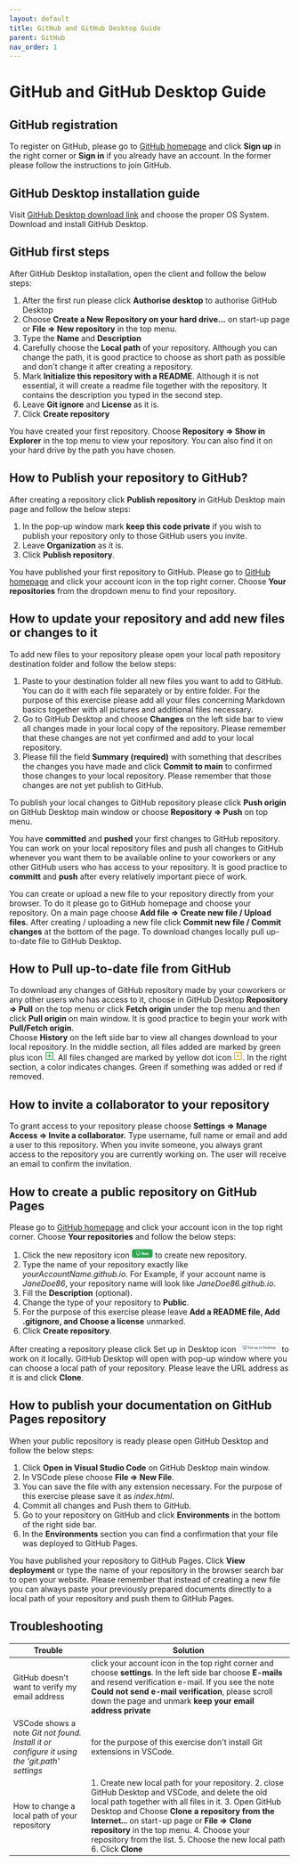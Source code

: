 ```yaml
---
layout: default
title: GitHub and GitHub Desktop Guide
parent: GitHub
nav_order: 1
---
```


GitHub and GitHub Desktop Guide
===============================

## GitHub registration

To register on GitHub, please go to [GitHub homepage](https://github.com) and click **Sign up** in the right corner or **Sign in** if you already have an account. In the former please follow the instructions to join GitHub.

## GitHub Desktop installation guide
Visit [GitHub Desktop download link](https://desktop.github.com) and choose the proper OS System. Download and install GitHub Desktop. 

## GitHub first steps
After GitHub Desktop installation, open the client and follow the below steps:
1. After the first run please click **Authorise desktop** to authorise GitHub Desktop 
2. Choose **Create a New Repository on your hard drive...** on start-up page or **File => New repository** in the top menu.
3. Type the **Name** and **Description**
4. Carefully choose the **Local path** of your repository. Although you can change the path, it is good practice to choose as short path as possible and don't change it after creating a repository. 
5. Mark **Initialize this repository with a README**. Although it is not essential, it will create a readme file together with the repository. It contains the description you typed in the second step.
6. Leave **Git ignore** and **License** as it is.
7. Click **Create repository**

You have created your first repository. Choose **Repository => Show in Explorer** in the top menu to view your repository. You can also find it on your hard drive by the path you have chosen. 

## How to Publish your repository to GitHub?
After creating a repository click **Publish repository** in GitHub Desktop main page and follow the below steps:
1. In the pop-up window mark **keep this code private** if you wish to publish your repository only to those GitHub users you invite.
2. Leave **Organization** as it is.
3. Click **Publish repository**.

You have published your first repository to GitHub. Please go to [GitHub homepage](https://github.com) and click your account icon in the top right corner. Choose **Your repositories** from the dropdown menu to find your repository. 

## How to update your repository and add new files or changes to it  
To add new files to your repository please open your local path repository destination folder and follow the below steps:

1. Paste to your destination folder all new files you want to add to GitHub. You can do it with each file separately or by entire folder. 
For the purpose of this exercise please add all your files concerning Markdown basics together with all pictures and additional files necessary.
2. Go to GitHub Desktop and choose **Changes** on the left side bar to view all changes made in your local copy of the repository. Please remember that these changes are not yet confirmed and add to your local repository.
3. Please fill the field **Summary (required)** with something that describes the changes you have made and click **Commit to main** to confirmed those changes to your local repository. Please remember that those changes are not yet publish to GitHub.

To publish your local changes to GitHub repository please click **Push origin** on GitHub Desktop main window or choose **Repository => Push** on top menu.

You have **committed** and **pushed** your first changes to GitHub repository. You can work on your local repository files and push all changes to GitHub whenever you want them to be available online to your coworkers or any other GitHub users who has access to your repository. It is good practice to **committ** and **push** after every relatively important piece of work.

You can create or upload a new file to your repository directly from your browser. To do it please go to GitHub homepage and choose your repository. On a main page choose **Add file => Create new file / Upload files.** After creating / uploading a new file click **Commit new file / Commit changes** at the bottom of the page. To download changes locally pull up-to-date file to GitHub Desktop.

## How to Pull up-to-date file from GitHub
To download any changes of GitHub repository made by your coworkers or any other users who has access to it, choose in GitHub Desktop **Repository => Pull** on the top menu or click **Fetch origin** under the top menu and then click **Pull origin** on main window. It is good practice to begin your work with **Pull/Fetch origin**.  
Choose **History** on the left side bar to view all changes download to your local repository. In the middle section, all files added are marked by green plus icon ![Green plus icon](./images/plusIco.png). All files changed are marked by yellow dot icon ![Yellow dot icon](./images/changesIco.png). In the right section, a color indicates changes. Green if something was added or red if removed.

## How to invite a collaborator to your repository
To grant access to your repository please choose **Settings => Manage Access => Invite a collaborator.** Type username, full name or email and add a user to this repository. When you invite someone, you always grant access to the repository you are currently working on. The user will receive an email to confirm the invitation. 

## How to create a public repository on GitHub Pages
Please go to [GitHub homepage](https://github.com) and click your account icon in the top right corner. Choose **Your repositories** and follow the below steps:
1. Click the new repository icon ![New Repository icon](./images/newIco.png) to create new repository.
2. Type the name of your repository exactly like *<span>yourAccountName.github.io</span>*. For Example, if your account name is *JaneDoe86*, your repository name will look like *<span>JaneDoe86.github.io</span>*.
3. Fill the **Description** (optional). 
4. Change the type of your repository to **Public**.
5. For the purpose of this exercise please leave **Add a README file, Add .gitignore, and Choose a license** unmarked.
6. Click **Create repository**.

After creating a repository please click Set up in Desktop icon ![Set up in Desktop icon](./images/setupIco.png) to work on it locally. GitHub Desktop will open with pop-up window where you can choose a local path of your repository. Please leave the URL address as it is and click **Clone**.

## How to publish your documentation on GitHub Pages repository
When your public repository is ready please open GitHub Desktop and follow the below steps:
1. Click **Open in Visual Studio Code** on GitHub Desktop main window.
2. In VSCode plese choose **File => New File**.
3. You can save the file with any extension necessary. For the purpose of this exercise please save it as *index.html*.
4. Commit all changes and Push them to GitHub.
5. Go to your repository on GitHub and click **Environments** in the bottom of the right side bar.
6. In the **Environments** section you can find a confirmation that your file was deployed to GitHub Pages.

You have published your repository to GitHub Pages. Click **View deployment** or type the name of your repository in the browser search bar to open your website. Please remember that instead of creating a new file you can always paste your previously prepared documents directly to a local path of your repository and push them to GitHub Pages.

## Troubleshooting

| Trouble | Solution|
| ------- | ------- |
| GitHub doesn't want to verify my email address | click your account icon in the top right corner and choose **settings**. In the left side bar choose **E-mails**  and resend verification e-mail. If you see the note **Could not send e-mail verification**, please scroll down the page and unmark **keep your email address private** |
| VSCode shows a note *Git not found. Install it or configure it using the 'git.path' settings* | for the purpose of this exercise don't install Git extensions in VSCode. |
| How to change a local path of your repository | 1. Create new local path for your repository. 2. close GitHub Desktop and VSCode, and delete the old local path together with all files in it. 3. Open GitHub Desktop and Choose **Clone a repository from the Internet...** on start-up page or **File => Clone repository** in the top menu. 4. Choose your repository from the list. 5. Choose the new local path 6. Click **Clone**